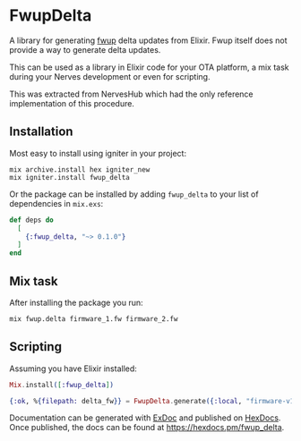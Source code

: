 # FwupDelta

A library for generating [fwup](https://github.com/fwup-home/fwup) delta updates from Elixir. Fwup itself does not provide a way to generate delta updates.

This can be used as a library in Elixir code for your OTA platform, a mix task during your Nerves development or even for scripting.

This was extracted from NervesHub which had the only reference implementation of this procedure.

## Installation

Most easy to install using igniter in your project:

```
mix archive.install hex igniter_new
mix igniter.install fwup_delta
```

Or the package can be installed
by adding `fwup_delta` to your list of dependencies in `mix.exs`:

```elixir
def deps do
  [
    {:fwup_delta, "~> 0.1.0"}
  ]
end
```

## Mix task

After installing the package you run:

```bash
mix fwup.delta firmware_1.fw firmware_2.fw
```

## Scripting

Assuming you have Elixir installed:

```elixir
Mix.install([:fwup_delta])

{:ok, %{filepath: delta_fw}} = FwupDelta.generate({:local, "firmware-v1.0.fw"}, {:local, "firmware-v2.0.fw"})
```

Documentation can be generated with [ExDoc](https://github.com/elixir-lang/ex_doc)
and published on [HexDocs](https://hexdocs.pm). Once published, the docs can
be found at <https://hexdocs.pm/fwup_delta>.
